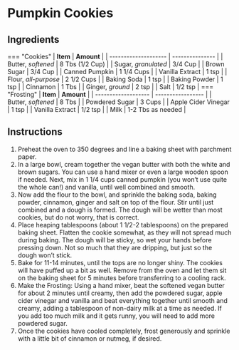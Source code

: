 # Pumpkin Cookies

## Ingredients

=== "Cookies"
    | **Item**             | **Amount**      |
    | -------------------- | --------------- |
    | Butter, *softened*   | 8 Tbs (1/2 Cup) |
    | Sugar, *granulated*  | 3/4 Cup         |
    | Brown Sugar          | 3/4 Cup         |
    | Canned Pumpkin       | 1 1/4 Cups      |
    | Vanilla Extract      | 1 tsp           |
    | Flour, *all-purpose* | 2 1/2 Cups      |
    | Baking Soda          | 1 tsp           |
    | Baking Powder        | 1 tsp           |
    | Cinnamon             | 1 Tbs           |
    | Ginger, *ground*     | 2 tsp           |
    | Salt                 | 1/2 tsp         |
=== "Frosting"
    | **Item**            | **Amount**        |
    | ------------------- | ----------------- |
    | Butter, *softened*  | 8 Tbs             |
    | Powdered Sugar      | 3 Cups            |
    | Apple Cider Vinegar | 1 tsp             |
    | Vanilla Extract     | 1/2 tsp           |
    | Milk                | 1-2 Tbs as needed |

## Instructions
1. Preheat the oven to 350 degrees and line a baking sheet with parchment paper.
2. In a large bowl, cream together the vegan butter with both the white and brown sugars. You can use a hand mixer or even a large wooden spoon if needed. Next, mix in 1 1/4 cups canned pumpkin (you won’t use quite the whole can!) and vanilla, until well combined and smooth.
3. Now add the flour to the bowl, and sprinkle the baking soda, baking powder, cinnamon, ginger and salt on top of the flour. Stir until just combined and a dough is formed. The dough will be wetter than most cookies, but do not worry, that is correct.
4. Place heaping tablespoons (about 1 1/2-2 tablespoons) on the prepared baking sheet. Flatten the cookie somewhat, as they will not spread much during baking. The dough will be sticky, so wet your hands before pressing down. Not so much that they are dripping, but just so the dough won’t stick.
5. Bake for 11-14 minutes, until the tops are no longer shiny. The cookies will have puffed up a bit as well. Remove from the oven and let them sit on the baking sheet for 5 minutes before transferring to a cooling rack.
6. Make the Frosting: Using a hand mixer, beat the softened vegan butter for about 2 minutes until creamy, then add the powdered sugar, apple cider vinegar and vanilla and beat everything together until smooth and creamy, adding a tablespoon of non-dairy milk at a time as needed. If you add too much milk and it gets runny, you will need to add more powdered sugar.
7. Once the cookies have cooled completely, frost generously and sprinkle with a little bit of cinnamon or nutmeg, if desired.
